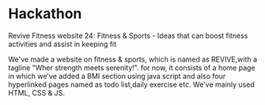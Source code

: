 # Hackathon
Revive Fitness website
24: Fitness & Sports - Ideas that can boost fitness activities and assist in keeping fit

We've made a website on fitness & sports, which is named as REVIVE,with a tagline "Wher strength meets serenity!".
for now, it consists of a home page in which we've added a BMI section using java script and also four hyperlinked pages named as todo list,daily exercise etc.
We've mainly used HTML, CSS & JS.
